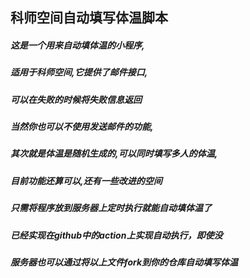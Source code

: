 ## 科师空间自动填写体温脚本
##### 这是一个用来自动填体温的小程序,<br>

##### 适用于科师空间,它提供了邮件接口,<br>

##### 可以在失败的时候将失败信息返回<br>

##### 当然你也可以不使用发送邮件的功能,<br>

##### 其次就是体温是随机生成的,可以同时填写多人的体温,<br>

##### 目前功能还算可以,还有一些改进的空间<br>

##### 只需将程序放到服务器上定时执行就能自动填体温了<br>

##### 已经实现在github中的action上实现自动执行，即使没<br>

##### 服务器也可以通过将以上文件fork到你的仓库自动填写体温


